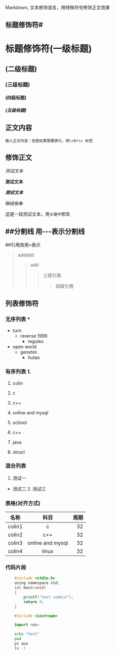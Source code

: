 Markdown, 文本修饰语言，用特殊符号修饰正文效果<br>


## 标题修饰符\#

# 标题修饰符(一级标题)
## (二级标题)
### (三级标题)
#### (四级标题)
##### (五级标题)

## 正文内容

	输入正文内容：但是如果需要换行，用\<br\> 标签

## 修饰正文

*测试文本*<br>

**测试文本**

***测试文本***

~~测试文本~~

这是一段测试文本，用`关键字`修饰

##分割线
  用\-\-\-表示分割线
---

##引用效用\>表示
> addddd
>> add
>>> 三级引用
>>>> 四级引用

## 列表修饰符
### 无序列表 \*
* turn
  * reverse 1999
    * regules
* open world
  * genshin
    * hutao
### 有序列表 1.

1. colin
  1. c
  2. c++
  3. online and mysql

2. school
  1. c++
  2. java
  3. struct

### 混合列表
1. 测试一
  * 测试二
    2. 测试三

### 表格(对齐方式)

名称|科目|周期
--|:--:|--:
colin1|c|32
colin2|c++|32
colin3|online and mysql|32
colin4|linux|32

### 代码片段
```c
	#include <stdio.h>
	using namespace std;
	int main(void)
	{
		printf("test code\n");
		return 0;
	}
```
```cpp
	#include <iostream>
```
```python
	import <os>
```
```bash
	echo "test"
	pwd
	ps aux
	ls -l
```
